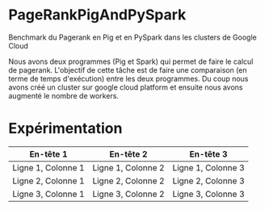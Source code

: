 # PageRankPigAndPySpark
Benchmark du Pagerank en Pig et en PySpark dans les clusters de Google Cloud

Nous avons deux programmes (Pig et Spark) qui permet de faire le calcul de pagerank.
L'objectif de cette tâche est de faire une comparaison (en terme de temps d'exécution) entre les deux programmes. Du coup nous avons créé un cluster sur google cloud platform et ensuite nous avons augmenté le nombre de workers.
# Expérimentation
| En-tête 1 | En-tête 2 | En-tête 3 |
|-----------|-----------|-----------|
| Ligne 1, Colonne 1 | Ligne 1, Colonne 2 | Ligne 1, Colonne 3 |
| Ligne 2, Colonne 1 | Ligne 2, Colonne 2 | Ligne 2, Colonne 3 |
| Ligne 3, Colonne 1 | Ligne 3, Colonne 2 | Ligne 3, Colonne 3 |

